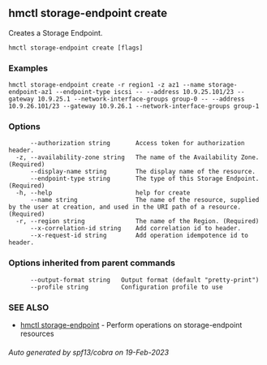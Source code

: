 ## hmctl storage-endpoint create

Creates a Storage Endpoint.

```
hmctl storage-endpoint create [flags]
```

### Examples

```
hmctl storage-endpoint create -r region1 -z az1 --name storage-endpoint-az1 --endpoint-type iscsi -- --address 10.9.25.101/23 --gateway 10.9.25.1 --network-interface-groups group-0 -- --address 10.9.26.101/23 --gateway 10.9.26.1 --network-interface-groups group-1
```

### Options

```
      --authorization string       Access token for authorization header.
  -z, --availability-zone string   The name of the Availability Zone. (Required)
      --display-name string        The display name of the resource.
      --endpoint-type string       The type of this Storage Endpoint. (Required)
  -h, --help                       help for create
      --name string                The name of the resource, supplied by the user at creation, and used in the URI path of a resource. (Required)
  -r, --region string              The name of the Region. (Required)
      --x-correlation-id string    Add correlation id to header.
      --x-request-id string        Add operation idempotence id to header.
```

### Options inherited from parent commands

```
      --output-format string   Output format (default "pretty-print")
      --profile string         Configuration profile to use
```

### SEE ALSO

* [hmctl storage-endpoint](hmctl_storage-endpoint.md)	 - Perform operations on storage-endpoint resources

###### Auto generated by spf13/cobra on 19-Feb-2023
